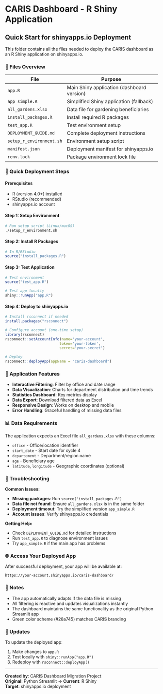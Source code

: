 # CARIS Dashboard - R Shiny Application

## Quick Start for shinyapps.io Deployment

This folder contains all the files needed to deploy the CARIS dashboard as an R Shiny application on shinyapps.io.

### 📁 Files Overview

| File | Purpose |
|------|---------|
| `app.R` | Main Shiny application (dashboard version) |
| `app_simple.R` | Simplified Shiny application (fallback) |
| `all_gardens.xlsx` | Data file for gardening beneficiaries |
| `install_packages.R` | Install required R packages |
| `test_app.R` | Test environment setup |
| `DEPLOYMENT_GUIDE.md` | Complete deployment instructions |
| `setup_r_environment.sh` | Environment setup script |
| `manifest.json` | Deployment manifest for shinyapps.io |
| `renv.lock` | Package environment lock file |

### 🚀 Quick Deployment Steps

#### Prerequisites
- R (version 4.0+) installed
- RStudio (recommended)
- shinyapps.io account

#### Step 1: Setup Environment
```bash
# Run setup script (Linux/macOS)
./setup_r_environment.sh
```

#### Step 2: Install R Packages
```r
# In R/RStudio
source("install_packages.R")
```

#### Step 3: Test Application
```r
# Test environment
source("test_app.R")

# Test app locally
shiny::runApp("app.R")
```

#### Step 4: Deploy to shinyapps.io
```r
# Install rsconnect if needed
install.packages("rsconnect")

# Configure account (one-time setup)
library(rsconnect)
rsconnect::setAccountInfo(name='your-account',
                         token='your-token', 
                         secret='your-secret')

# Deploy
rsconnect::deployApp(appName = "caris-dashboard")
```

### 🎯 Application Features

- **Interactive Filtering**: Filter by office and date range
- **Data Visualization**: Charts for department distribution and time trends
- **Statistics Dashboard**: Key metrics display
- **Data Export**: Download filtered data as Excel
- **Responsive Design**: Works on desktop and mobile
- **Error Handling**: Graceful handling of missing data files

### 📊 Data Requirements

The application expects an Excel file `all_gardens.xlsx` with these columns:
- `office` - Office/location identifier
- `start_date` - Start date for cycle 4
- `departement` - Department/region name
- `age` - Beneficiary age
- `latitude`, `longitude` - Geographic coordinates (optional)

### 🔧 Troubleshooting

**Common Issues:**
- **Missing packages**: Run `source("install_packages.R")`
- **Data file not found**: Ensure `all_gardens.xlsx` is in the same folder
- **Deployment timeout**: Try the simplified version `app_simple.R`
- **Account issues**: Verify shinyapps.io credentials

**Getting Help:**
- Check `DEPLOYMENT_GUIDE.md` for detailed instructions
- Run `test_app.R` to diagnose environment issues
- Try `app_simple.R` if the main app has problems

### 🌐 Access Your Deployed App

After successful deployment, your app will be available at:
```
https://your-account.shinyapps.io/caris-dashboard/
```

### 📝 Notes

- The app automatically adapts if the data file is missing
- All filtering is reactive and updates visualizations instantly
- The dashboard maintains the same functionality as the original Python Streamlit app
- Green color scheme (#28a745) matches CARIS branding

### 🔄 Updates

To update the deployed app:
1. Make changes to `app.R`
2. Test locally with `shiny::runApp("app.R")`
3. Redeploy with `rsconnect::deployApp()`

---

**Created by**: CARIS Dashboard Migration Project  
**Original**: Python Streamlit → **Current**: R Shiny  
**Target**: shinyapps.io deployment